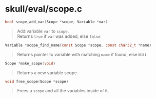 # skull/eval/scope.c

```c
bool scope_add_var(Scope *scope, Variable *var)
```

> Add variable `var` to `scope`.
> \
> Returns `true` if `var` was added, else `false`

```c
Variable *scope_find_name(const Scope *scope, const char32_t *name)
```

> Returns pointer to variable with matching `name` if found, else `NULL`

```c
Scope *make_scope(void)
```

> Returns a new variable scope.

```c
void free_scope(Scope *scope)
```

> Frees a `scope` and all the variables inside of it.

